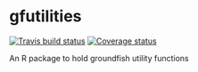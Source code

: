 # gfutilities

[![Travis build status](https://api.travis-ci.org/pbs-assess/gfutilities.svg?branch=master)](https://travis-ci.org/pbs-assess/gfutilities)
[![Coverage status](https://codecov.io/gh/pbs-assess/gfutilities/branch/master/graph/badge.svg)](https://codecov.io/github/pbs-assess/gfutilities?branch=master)

An R package to hold groundfish utility functions
